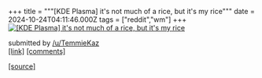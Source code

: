 +++
title = """[KDE Plasma] it's not much of a rice, but it's my rice"""
date = 2024-10-24T04:11:46.000Z
tags = ["reddit","wm"]
+++
[![[KDE Plasma] it's not much of a rice, but it's my rice](https://external-preview.redd.it/DCL4-5bG15wbGso-a2xDniJNLh1Y65I4vwA8IGigFEY.jpg?width=640&crop=smart&auto=webp&s=dc10f90ffe34f5f28d578a50f58c5bff7ba47189 "[KDE Plasma] it's not much of a rice, but it's my rice")](https://www.reddit.com/r/unixporn/comments/1gau4av/kde_plasma_its_not_much_of_a_rice_but_its_my_rice/)

submitted by [/u/TemmieKaz](https://www.reddit.com/user/TemmieKaz)  
[\[link\]](https://media.discordapp.net/attachments/476369660917579776/1298855726449426442/image.png?ex=671b1528&is=6719c3a8&hm=3c525ce845326ef91f422aae5510b471908feb07131ad3f23247aa971ae7221e&=&format=webp&quality=lossless&width=714&height=201) [\[comments\]](https://www.reddit.com/r/unixporn/comments/1gau4av/kde_plasma_its_not_much_of_a_rice_but_its_my_rice/)

[[source]](https://www.reddit.com/r/unixporn/comments/1gau4av/kde_plasma_its_not_much_of_a_rice_but_its_my_rice/)

